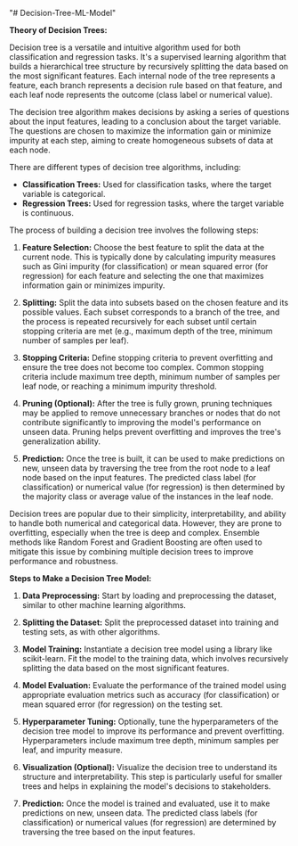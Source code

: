 "# Decision-Tree-ML-Model" 

**Theory of Decision Trees:**

Decision tree is a versatile and intuitive algorithm used for both classification and regression tasks. It's a supervised learning algorithm that builds a hierarchical tree structure by recursively splitting the data based on the most significant features. Each internal node of the tree represents a feature, each branch represents a decision rule based on that feature, and each leaf node represents the outcome (class label or numerical value).

The decision tree algorithm makes decisions by asking a series of questions about the input features, leading to a conclusion about the target variable. The questions are chosen to maximize the information gain or minimize impurity at each step, aiming to create homogeneous subsets of data at each node.

There are different types of decision tree algorithms, including:
- **Classification Trees:** Used for classification tasks, where the target variable is categorical.
- **Regression Trees:** Used for regression tasks, where the target variable is continuous.

The process of building a decision tree involves the following steps:

1. **Feature Selection:** Choose the best feature to split the data at the current node. This is typically done by calculating impurity measures such as Gini impurity (for classification) or mean squared error (for regression) for each feature and selecting the one that maximizes information gain or minimizes impurity.

2. **Splitting:** Split the data into subsets based on the chosen feature and its possible values. Each subset corresponds to a branch of the tree, and the process is repeated recursively for each subset until certain stopping criteria are met (e.g., maximum depth of the tree, minimum number of samples per leaf).

3. **Stopping Criteria:** Define stopping criteria to prevent overfitting and ensure the tree does not become too complex. Common stopping criteria include maximum tree depth, minimum number of samples per leaf node, or reaching a minimum impurity threshold.

4. **Pruning (Optional):** After the tree is fully grown, pruning techniques may be applied to remove unnecessary branches or nodes that do not contribute significantly to improving the model's performance on unseen data. Pruning helps prevent overfitting and improves the tree's generalization ability.

5. **Prediction:** Once the tree is built, it can be used to make predictions on new, unseen data by traversing the tree from the root node to a leaf node based on the input features. The predicted class label (for classification) or numerical value (for regression) is then determined by the majority class or average value of the instances in the leaf node.

Decision trees are popular due to their simplicity, interpretability, and ability to handle both numerical and categorical data. However, they are prone to overfitting, especially when the tree is deep and complex. Ensemble methods like Random Forest and Gradient Boosting are often used to mitigate this issue by combining multiple decision trees to improve performance and robustness.

**Steps to Make a Decision Tree Model:**

1. **Data Preprocessing:** Start by loading and preprocessing the dataset, similar to other machine learning algorithms.

2. **Splitting the Dataset:** Split the preprocessed dataset into training and testing sets, as with other algorithms.

3. **Model Training:** Instantiate a decision tree model using a library like scikit-learn. Fit the model to the training data, which involves recursively splitting the data based on the most significant features.

4. **Model Evaluation:** Evaluate the performance of the trained model using appropriate evaluation metrics such as accuracy (for classification) or mean squared error (for regression) on the testing set.

5. **Hyperparameter Tuning:** Optionally, tune the hyperparameters of the decision tree model to improve its performance and prevent overfitting. Hyperparameters include maximum tree depth, minimum samples per leaf, and impurity measure.

6. **Visualization (Optional):** Visualize the decision tree to understand its structure and interpretability. This step is particularly useful for smaller trees and helps in explaining the model's decisions to stakeholders.

7. **Prediction:** Once the model is trained and evaluated, use it to make predictions on new, unseen data. The predicted class labels (for classification) or numerical values (for regression) are determined by traversing the tree based on the input features.
